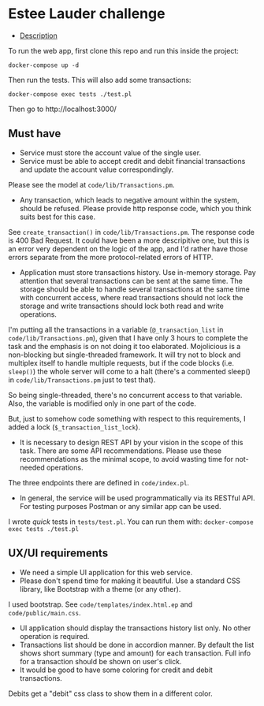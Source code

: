 # Estee Lauder challenge 
* [Description](https://agileengine.gitlab.io/interview/test-tasks/fsNDJmGOAwqCpzZx/)

To run the web app, first clone this repo and run this inside the project:

```
docker-compose up -d
```

Then run the tests. This will also add some transactions:

```
docker-compose exec tests ./test.pl
```

Then go to http://localhost:3000/

## Must have

* Service must store the account value of the single user.
* Service must be able to accept credit and debit financial transactions and update the account value correspondingly.

Please see the model at ```code/lib/Transactions.pm```.

* Any transaction, which leads to negative amount within the system, should be refused. Please provide http response code, which you think suits best for this case.

See ```create_transaction()``` in ```code/lib/Transactions.pm```. The response code is 400 Bad Request. It could have been a more descripitive one, but this is an error very dependent on the logic of the app, and I'd rather have those errors separate from the more protocol-related errors of HTTP.

* Application must store transactions history. Use in-memory storage. Pay attention that several transactions can be sent at the same time. The storage should be able to handle several transactions at the same time with concurrent access, where read transactions should not lock the storage and write transactions should lock both read and write operations.

I'm putting all the transactions in a variable (```@_transaction_list``` in ```code/lib/Transactions.pm```), given that I have only 3 hours to complete the task and the emphasis is on not doing it too elaborated. Mojolicious is a non-blocking but single-threaded framework. It will try not to block and multiplex itself to handle multiple requests, but if the code blocks (i.e. ```sleep()```) the whole server will come to a halt (there's a commented sleep() in ```code/lib/Transactions.pm``` just to test that).

So being single-threaded, there's no concurrent access to that variable. Also, the variable is modified only in one part of the code. 

But, just to somehow code something with respect to this requirements, I added a lock (```$_transaction_list_lock```).

* It is necessary to design REST API by your vision in the scope of this task. There are some API recommendations. Please use these recommendations as the minimal scope, to avoid wasting time for not-needed operations.

The three endpoints there are defined in ```code/index.pl```.


* In general, the service will be used programmatically via its RESTful API. For testing purposes Postman or any similar app can be used.

I wrote *quick* tests in ```tests/test.pl```. You can run them with:
```docker-compose exec tests ./test.pl```

## UX/UI requirements

* We need a simple UI application for this web service.
* Please don't spend time for making it beautiful. Use a standard CSS library, like Bootstrap with a theme (or any other).

I used bootstrap. See ```code/templates/index.html.ep``` and ```code/public/main.css```.

* UI application should display the transactions history list only. No other operation is required.
* Transactions list should be done in accordion manner. By default the list shows short summary (type and amount) for each transaction. Full info for a transaction should be shown on user's click.
* It would be good to have some coloring for credit and debit transactions.

Debits get a "debit" css class to show them in a different color.  

